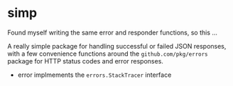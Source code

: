 # simp

Found myself writing the same error and responder functions, so this ...

A really simple package for handling successful or failed JSON responses, with a few convenience functions around the `github.com/pkg/errors` package for HTTP status codes and error responses.

* error implmements the `errors.StackTracer` interface



